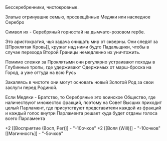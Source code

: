 Бессеребренники, чистокровные.

Златые отринувшие семью, просвещённые Медяки или наследное Серебро

Символ их - Серебряный горностай на дымчато-розовом гербе.

Это аристократия, чья задача очищать мир от скверны. Они следят за [[Проклятая Кровь]], кружат над ними будто Падальщики, чтобы в случае перехода Второй Границы немедленно их уничтожить. 

Помимо слежки за Проклятыми они регулярно устраивают походы в Глубинные тропы, где удерживают Одержимых от марш-броска на Город, а уже оттуда на всю Русь

Закаляясь в чистоте они могут основать новый Золотой Род за свои заслуги перед Родиной. 

Если Медяки - Братство, то Серебряные это воинское Общество, где наличествуют множество фракций, поэтому на Совет Высших приходит целый Парламент, где присутствуют представители каждой из фракций и каждый голос внутри Парламента решает куда будет отданы голоса всего Парламента

+2 [[Восприятие (Восп, Per)]] - "-10очков"
+2 [[Воля (Will)]] - "-10очков"
[[Магичность]] - "-5очков"
